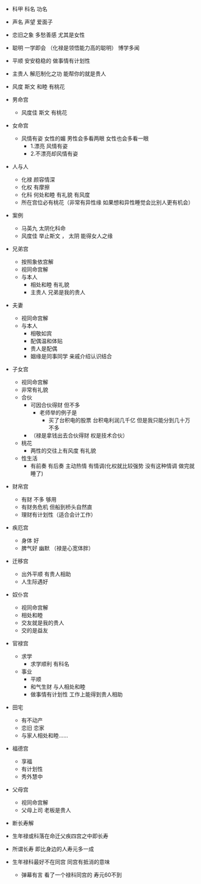 - 科甲 科名 功名
- 声名 声望 爱面子 
- 恋旧之象 多愁善感 尤其是女性
- 聪明 一学即会 （化禄是领悟能力高的聪明） 博学多闻
- 平顺 安安稳稳的 做事情有计划性 
- 主贵人 解厄制化之功 能帮你的就是贵人
- 风度 斯文 和睦 有桃花

- 男命宫 
  - 风度佳 斯文 有桃花
- 女命宫
  - 风情有姿 女性的媚 男性会多看两眼 女性也会多看一眼
    - 1.漂亮 风情有姿
    - 2.不漂亮却风情有姿 
- 人与人
  - 化禄 颜容情深
  - 化权 有摩擦
  - 化科 何处和睦 有礼貌 有风度
  - 所在宫位必有桃花（非常有异性缘 如果想和异性睡觉会比别人更有机会）

- 案例
  - 马英九 太阴化科命
  - 风度佳 举止斯文  ，  太阴 能得女人之缘

- 兄弟宫
  - 按照象依宫解
  - 视同命宫解
  - 与本人
    - 相处和睦 有礼貌
    - 主贵人 兄弟是我的贵人
- 夫妻
  - 视同命宫解
  - 与本人
    - 相敬如宾
    - 配偶温和体贴
    - 贵人是配偶
    - 姻缘是同事同学 亲戚介绍认识结合
- 子女宫
  - 视同命宫解
  - 非常有礼貌 
  - 合伙
    - 可因合伙得财 但不多 
      - 老师举的例子是
        - 买了台积电的股票 台积电利润几千亿 但是我只能分到几十万 不多
    - （禄是拿钱出去合伙得财 权是技术合伙）
  - 桃花
    - 两性的交往上有风度 有礼貌
  - 性生活
    - 有前奏 有后奏 主动热情 有情调(化权就比较强势 没有这种情调 做完就睡了)
- 财帛宫
  - 有财 不多 够用
  - 有财务危机 但船到桥头自然直
  - 理财有计划性（适合会计工作）
- 疾厄宫
  - 身体 好
  - 脾气好 幽默 （禄是心宽体胖）
- 迁移宫
  - 出外平顺 有贵人相助
  - 人生际遇好
- 奴仆宫
  - 视同命宫解
  - 相处和睦
  - 交友就是我的贵人
  - 交的是益友
- 官禄宫
  - 求学
    - 求学顺利 有科名
  - 事业
    - 平顺
    - 和气生财 与人相处和睦
    - 做事情有计划性 工作上能得到贵人相助
- 田宅
  - 有不动产
  - 恋旧 恋家
  - 与家人相处和睦……
- 福德宫
  - 享福
  - 有计划性
  - 秀外慧中
- 父母宫
  - 视同命宫解
  - 父母上司 老板是贵人

- 断长寿解
- 生年禄或科落在命迁父疾四宫之中即长寿 
- 所谓长寿 即比身边的人寿元多一成
- 生年禄科最好不在同宫 同宫有抵消的意味
  - 弹幕有言 看了一个禄科同宫的 寿元60不到